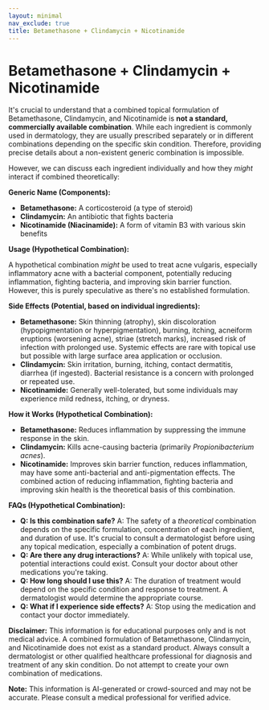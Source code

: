 ```yaml
---
layout: minimal
nav_exclude: true
title: Betamethasone + Clindamycin + Nicotinamide
---
```


# Betamethasone + Clindamycin + Nicotinamide

It's crucial to understand that a combined topical formulation of Betamethasone, Clindamycin, and Nicotinamide is **not a standard, commercially available combination**.  While each ingredient is commonly used in dermatology, they are usually prescribed separately or in different combinations depending on the specific skin condition.  Therefore, providing precise details about a non-existent generic combination is impossible.

However, we can discuss each ingredient individually and how they *might* interact if combined theoretically:


**Generic Name (Components):**

* **Betamethasone:** A corticosteroid (a type of steroid)
* **Clindamycin:** An antibiotic that fights bacteria
* **Nicotinamide (Niacinamide):** A form of vitamin B3 with various skin benefits


**Usage (Hypothetical Combination):**

A hypothetical combination *might* be used to treat acne vulgaris, especially inflammatory acne with a bacterial component, potentially reducing inflammation, fighting bacteria, and improving skin barrier function.  However, this is purely speculative as there's no established formulation.


**Side Effects (Potential, based on individual ingredients):**

* **Betamethasone:** Skin thinning (atrophy), skin discoloration (hypopigmentation or hyperpigmentation), burning, itching, acneiform eruptions (worsening acne), striae (stretch marks), increased risk of infection with prolonged use.  Systemic effects are rare with topical use but possible with large surface area application or occlusion.
* **Clindamycin:**  Skin irritation, burning, itching, contact dermatitis, diarrhea (if ingested).  Bacterial resistance is a concern with prolonged or repeated use.
* **Nicotinamide:** Generally well-tolerated, but some individuals may experience mild redness, itching, or dryness.


**How it Works (Hypothetical Combination):**

* **Betamethasone:** Reduces inflammation by suppressing the immune response in the skin.
* **Clindamycin:** Kills acne-causing bacteria (primarily *Propionibacterium acnes*).
* **Nicotinamide:** Improves skin barrier function, reduces inflammation, may have some anti-bacterial and anti-pigmentation effects.  The combined action of reducing inflammation, fighting bacteria and improving skin health is the theoretical basis of this combination.


**FAQs (Hypothetical Combination):**

* **Q: Is this combination safe?** A:  The safety of a *theoretical* combination depends on the specific formulation, concentration of each ingredient, and duration of use.  It's crucial to consult a dermatologist before using any topical medication, especially a combination of potent drugs.
* **Q: Are there any drug interactions?** A:  While unlikely with topical use, potential interactions could exist.  Consult your doctor about other medications you're taking.
* **Q: How long should I use this?** A:  The duration of treatment would depend on the specific condition and response to treatment.  A dermatologist would determine the appropriate course.
* **Q: What if I experience side effects?** A:  Stop using the medication and contact your doctor immediately.


**Disclaimer:**  This information is for educational purposes only and is not medical advice.  A combined formulation of Betamethasone, Clindamycin, and Nicotinamide does not exist as a standard product.  Always consult a dermatologist or other qualified healthcare professional for diagnosis and treatment of any skin condition.  Do not attempt to create your own combination of medications.


**Note:** This information is AI-generated or crowd-sourced and may not be accurate. Please consult a medical professional for verified advice.